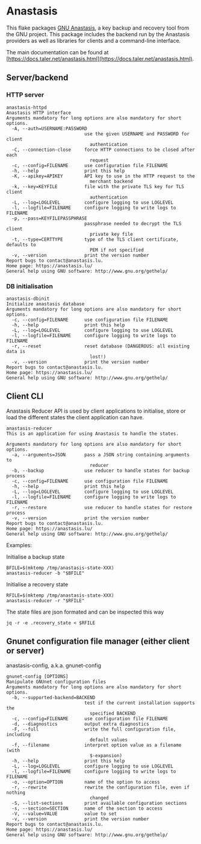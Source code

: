 # Anastasis

This flake packages [GNU Anastasis](https://anastasis.lu), a key backup and recovery tool from the GNU project.
This package includes the backend run by the Anastasis providers as well as libraries for clients and a command-line interface.

The main documentation can be found at [https://docs.taler.net/anastasis.html](https://docs.taler.net/anastasis.html).

## Server/backend

### HTTP server

```
anastasis-httpd
Anastasis HTTP interface
Arguments mandatory for long options are also mandatory for short options.
  -A, --auth=USERNAME:PASSWORD
                             use the given USERNAME and PASSWORD for client
                               authentication
  -C, --connection-close     force HTTP connections to be closed after each
                               request
  -c, --config=FILENAME      use configuration file FILENAME
  -h, --help                 print this help
  -K, --apikey=APIKEY        API key to use in the HTTP request to the
                               merchant backend
  -k, --key=KEYFILE          file with the private TLS key for TLS client
                               authentication
  -L, --log=LOGLEVEL         configure logging to use LOGLEVEL
  -l, --logfile=FILENAME     configure logging to write logs to FILENAME
  -p, --pass=KEYFILEPASSPHRASE
                             passphrase needed to decrypt the TLS client
                               private key file
  -t, --type=CERTTYPE        type of the TLS client certificate, defaults to
                               PEM if not specified
  -v, --version              print the version number
Report bugs to contact@anastasis.lu.
Home page: https://anastasis.lu/
General help using GNU software: http://www.gnu.org/gethelp/
```

### DB initialisation

```
anastasis-dbinit
Initialize anastasis database
Arguments mandatory for long options are also mandatory for short options.
  -c, --config=FILENAME      use configuration file FILENAME
  -h, --help                 print this help
  -L, --log=LOGLEVEL         configure logging to use LOGLEVEL
  -l, --logfile=FILENAME     configure logging to write logs to FILENAME
  -r, --reset                reset database (DANGEROUS: all existing data is
                               lost!)
  -v, --version              print the version number
Report bugs to contact@anastasis.lu.
Home page: https://anastasis.lu/
General help using GNU software: http://www.gnu.org/gethelp/
```

## Client CLI

Anastasis Reducer API is used by client applications to initialise, store or load the different states the client application can have.

```
anastasis-reducer
This is an application for using Anastasis to handle the states.

Arguments mandatory for long options are also mandatory for short options.
  -a, --arguments=JSON       pass a JSON string containing arguments to
                               reducer
  -b, --backup               use reducer to handle states for backup process
  -c, --config=FILENAME      use configuration file FILENAME
  -h, --help                 print this help
  -L, --log=LOGLEVEL         configure logging to use LOGLEVEL
  -l, --logfile=FILENAME     configure logging to write logs to FILENAME
  -r, --restore              use reducer to handle states for restore process
  -v, --version              print the version number
Report bugs to contact@anastasis.lu.
Home page: https://anastasis.lu/
General help using GNU software: http://www.gnu.org/gethelp/
```

Examples:

Initialise a backup state
```
BFILE=$(mktemp /tmp/anastasis-state-XXX)
anastasis-reducer -b "$BFILE"
```

Initialise a recovery state
```
RFILE=$(mktemp /tmp/anastasis-state-XXX)
anastasis-reducer -r "$RFILE"
```

The state files are json formated and can be inspected this way
```
jq -r -e .recovery_state < $RFILE
```

## Gnunet configuration file manager (either client or server)

anastasis-config, a.k.a. gnunet-config

```
gnunet-config [OPTIONS]
Manipulate GNUnet configuration files
Arguments mandatory for long options are also mandatory for short options.
  -b, --supported-backend=BACKEND
                             test if the current installation supports the
                               specified BACKEND
  -c, --config=FILENAME      use configuration file FILENAME
  -d, --diagnostics          output extra diagnostics
  -F, --full                 write the full configuration file, including
                               default values
  -f, --filename             interpret option value as a filename (with
                               $-expansion)
  -h, --help                 print this help
  -L, --log=LOGLEVEL         configure logging to use LOGLEVEL
  -l, --logfile=FILENAME     configure logging to write logs to FILENAME
  -o, --option=OPTION        name of the option to access
  -r, --rewrite              rewrite the configuration file, even if nothing
                               changed
  -S, --list-sections        print available configuration sections
  -s, --section=SECTION      name of the section to access
  -V, --value=VALUE          value to set
  -v, --version              print the version number
Report bugs to contact@anastasis.lu.
Home page: https://anastasis.lu/
General help using GNU software: http://www.gnu.org/gethelp/
```
